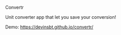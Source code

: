 Convertr

Unit converter app that let you save your conversion!

Demo: https://devinsbt.github.io/convertr/
